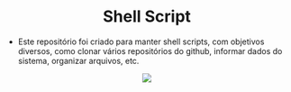 <h1 align="center"> Shell Script </h1>

- Este repositório foi criado para manter shell scripts, com objetivos diversos, como clonar vários repositórios do github, informar dados do sistema, organizar arquivos, etc.

<p align="center">
<img src="https://img.shields.io/badge/STATUS-EM%20DESENVOLVIMENTO-green?style=for-the-badge&logo=appveyor"/>
</p>

                                                                                                         


